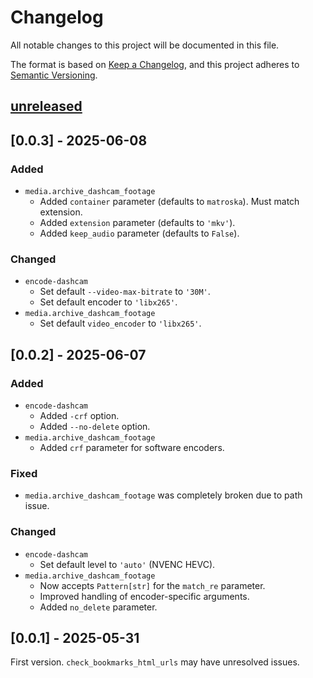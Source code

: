 <!-- markdownlint-configure-file {"MD024": { "siblings_only": true } } -->

# Changelog

All notable changes to this project will be documented in this file.

The format is based on [Keep a Changelog](https://keepachangelog.com/en/1.0.0/), and this project
adheres to [Semantic Versioning](https://semver.org/spec/v2.0.0.html).

## [unreleased]

## [0.0.3] - 2025-06-08

### Added

- `media.archive_dashcam_footage`
  - Added `container` parameter (defaults to `matroska`). Must match extension.
  - Added `extension` parameter (defaults to `'mkv'`).
  - Added `keep_audio` parameter (defaults to `False`).

### Changed

- `encode-dashcam`
  - Set default `--video-max-bitrate` to `'30M'`.
  - Set default encoder to `'libx265'`.
- `media.archive_dashcam_footage`
  - Set default `video_encoder` to `'libx265'`.

## [0.0.2] - 2025-06-07

### Added

- `encode-dashcam`
  - Added `-crf` option.
  - Added `--no-delete` option.
- `media.archive_dashcam_footage`
  - Added `crf` parameter for software encoders.

### Fixed

- `media.archive_dashcam_footage` was completely broken due to path issue.

### Changed

- `encode-dashcam`
  - Set default level to `'auto'` (NVENC HEVC).
- `media.archive_dashcam_footage`
  - Now accepts `Pattern[str]` for the `match_re` parameter.
  - Improved handling of encoder-specific arguments.
  - Added `no_delete` parameter.

## [0.0.1] - 2025-05-31

First version. `check_bookmarks_html_urls` may have unresolved issues.

[unreleased]: https://github.com/Tatsh/deltona/compare/v0.0.3...HEAD

